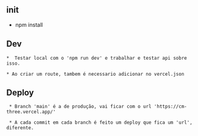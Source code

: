 ## init
* npm install


## Dev
    *  Testar local com o 'npm run dev' e trabalhar e testar api sobre isso.

    * Ao criar um route, tambem é necessario adicionar no vercel.json
## Deploy
     * Branch 'main' é a de produção, vai ficar com o url 'https://cm-three.vercel.app/'

     * A cada commit em cada branch é feito um deploy que fica um 'url', diferente.
